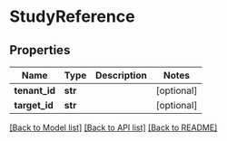 # StudyReference

## Properties
Name | Type | Description | Notes
------------ | ------------- | ------------- | -------------
**tenant_id** | **str** |  | [optional] 
**target_id** | **str** |  | [optional] 

[[Back to Model list]](../README.md#documentation-for-models) [[Back to API list]](../README.md#documentation-for-api-endpoints) [[Back to README]](../README.md)


